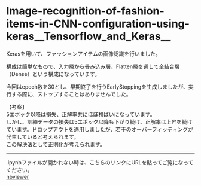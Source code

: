 # Image-recognition-of-fashion-items-in-CNN-configuration-using-keras__Tensorflow_and_Keras__

Kerasを用いて、ファッションアイテムの画像認識を行いました。

構成は簡単なもので、入力層から畳み込み層、Flatten層を通して全結合層（Dense）という構成になっています。  

今回はepoch数を30とし、早期終了を行うEarlyStoppingを生成しましたが、実行する際に、ストップすることはありませんでした。  

【考察】  
5エポック以降は損失、正解率共にほぼ横ばいになっています。  
しかし、訓練データの損失は5エポック以降も下がり続け、正解率は上昇を続けています。ドロップアウトを適用しましたが、若干のオーバーフィッティングが発生していると考えられます。  
この解決法として正則化が考えられます。  

***
.ipynbファイルが開かれない時は、こちらのリンクにURLを貼ってご覧になってください。  
[nbviewer](https://nbviewer.jupyter.org/)
